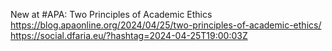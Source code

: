 New at #APA: Two Principles of Academic Ethics https://blog.apaonline.org/2024/04/25/two-principles-of-academic-ethics/ https://social.dfaria.eu/?hashtag=2024-04-25T19:00:03Z